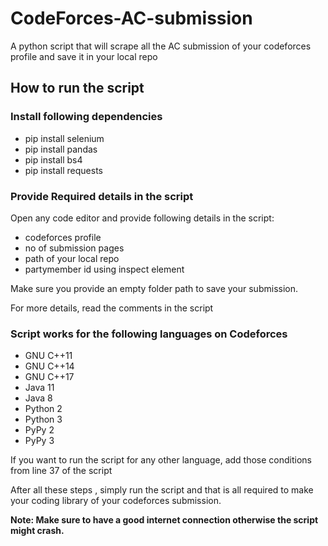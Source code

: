 # CodeForces-AC-submission
A python script that will scrape all the AC submission of your codeforces profile and save it in your local repo

## How to run the script

### Install following dependencies
- pip install selenium  
- pip install pandas
- pip install bs4  
- pip install requests

### Provide Required details in the script
Open any code editor and provide following details in the script:
- codeforces profile
- no of submission pages 
- path of your local repo 
- partymember id using inspect element

Make sure you provide an empty folder path to save your submission.

For more details, read the comments in the script

### Script works for the following languages on Codeforces
- GNU C++11
- GNU C++14
- GNU C++17
- Java 11
- Java 8
- Python 2
- Python 3
- PyPy 2
- PyPy 3

If you want to run the script for any other language, add those conditions from line 37 of the script

After all these steps , simply run the script and that is all required to make your coding library of your codeforces submission. 

**Note: Make sure to have a good internet connection otherwise the script might crash.**
